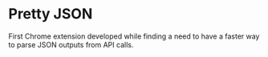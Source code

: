 Pretty JSON
===

First Chrome extension developed while finding a need to have a faster way to parse JSON outputs from API calls. 
